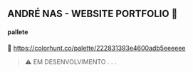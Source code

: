 ## ANDRÉ NAS - WEBSITE PORTFOLIO :rocket: 

#### pallete
:link: https://colorhunt.co/palette/222831393e4600adb5eeeeee

> :warning: EM DESENVOLVIMENTO . . . 